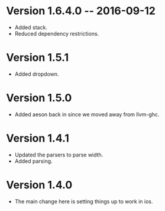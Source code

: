 # Version 1.6.4.0   -- 2016-09-12

- Added stack.
- Reduced dependency restrictions.

# Version 1.5.1

- Added dropdown.

# Version 1.5.0

- Added aeson back in since we moved away from llvm-ghc.

# Version 1.4.1

- Updated the parsers to parse width.
- Added <auto-input> parsing.

# Version 1.4.0

- The main change here is setting things up to work in ios.
